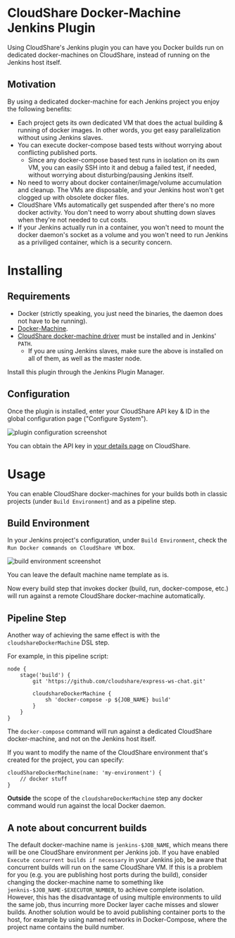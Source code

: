 # CloudShare Docker-Machine Jenkins Plugin

Using CloudShare's Jenkins plugin you can have you Docker builds run on dedicated docker-machines on CloudShare, instead of running on the Jenkins host itself.

## Motivation

By using a dedicated docker-machine for each Jenkins project you enjoy the following benefits:

- Each project gets its own dedicated VM that does the actual building & running of docker images. In other words, you get easy parallelization without using Jenkins slaves.
- You can execute docker-compose based tests without worrying about conflicting published ports.
    - Since any docker-compose based test runs in isolation on its own VM, you can easily SSH into it and debug a failed test, if needed, without worrying about disturbing/pausing Jenkins itself.
- No need to worry about docker container/image/volume accumulation and cleanup. The VMs are disposable, and your Jenkins host won't get clogged up with obsolete docker files.
- CloudShare VMs automatically get suspended after there's no more docker activity. You don't need to worry about shutting down slaves when they're not needed to cut costs.
- If your Jenkins actually run in a container, you won't need to mount the docker daemon's socket as a volume and you won't need to run Jenkins as a priviliged container, which is a security concern.

# Installing

## Requirements

- Docker (strictly speaking, you just need the binaries, the daemon does not have to be running).
- [Docker-Machine](https://docs.docker.com/machine/install-machine/).
- [CloudShare docker-machine driver](https://github.com/cloudshare/docker-machine-driver-cloudshare) must be installed and in Jenkins' `PATH`.
    - If you are using Jenkins slaves, make sure the above is installed on all of them, as well as the master node.

Install this plugin through the Jenkins Plugin Manager.

## Configuration

Once the plugin is installed, enter your CloudShare API key & ID in the global configuration page ("Configure System").

![plugin configuration screenshot](https://i.imgur.com/Wtr8Dow.png)

You can obtain the API key in [your details page](https://use.cloudshare.com/Ent/Vendor/UserDetails.aspx) on CloudShare.


# Usage

You can enable CloudShare docker-machines for your builds both in classic projects (under `Build Environment`) and as a pipeline step.

## Build Environment

In your Jenkins project's configuration, under `Build Environment`, check the `Run Docker commands on CloudShare VM` box.

![build environment screenshot](https://i.imgur.com/tLlBpDv.png)

You can leave the default machine name template as is.

Now every build step that invokes docker (build, run, docker-compose, etc.) will run against a remote CloudShare docker-machine automatically.

## Pipeline Step

Another way of achieving the same effect is with the `cloudshareDockerMachine` DSL step.

For example, in this pipeline script:

```
node {
    stage('build') {
        git 'https://github.com/cloudshare/express-ws-chat.git'

        cloudshareDockerMachine {
            sh 'docker-compose -p ${JOB_NAME} build'
        }
    }
}
```

The `docker-compose` command will run against a dedicated CloudShare docker-machine, and not on the Jenkins host itself.

If you want to modify the name of the CloudShare environment that's created for the project, you can specify:

```
cloudShareDockerMachine(name: 'my-environment') {
    // docker stuff
}
```

**Outside** the scope of the `cloudshareDockerMachine` step any docker command would run against the local Docker daemon.


## A note about concurrent builds

The default docker-machine name is `jenkins-$JOB_NAME`, which means there will be one CloudShare environment per Jenkins job. If you have enabled `Execute concurrent builds if necessary` in your Jenkins job, be aware that concurrent builds will run on the same CloudShare VM. If this is a problem for you (e.g. you are publishing host ports during the build), consider changing the docker-machine name to something like `jenknis-$JOB_NAME-$EXECUTOR_NUMBER`, to achieve complete isolation. However, this has the disadvantage of using multiple environments to uild the same job, thus incurring more Docker layer cache misses and slower builds. Another solution would be to avoid publishing container ports to the host, for example by using named networks in Docker-Compose, where the project name contains the build number.
